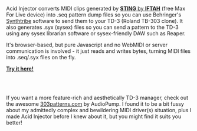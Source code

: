 Acid Injector converts MIDI clips generated by <strong><a href="https://maxforlive.com/library/device/8357/sting-by-iftah-a-really-nice-acid-line-generator" target="_blank">STING</strong> by <strong>IFTAH</strong></a>
(free Max For Live device) into .seq pattern dump files so you can use Behringer's <a href="https://www.behringer.com/product.html?modelCode=P0E24" target="_blank">Synthtribe</a> software to send 
them to your TD-3 (Roland TB-303 clone). It also generates .syx (sysex) files so you can send a pattern to the TD-3 using any sysex librarian software or sysex-friendly DAW such as Reaper.

It's browser-based, but pure Javascript and no WebMIDI or server communication is involved - it just reads and writes bytes, turning MIDI files into .seq/.syx files on the fly.

<strong><a href="https://echolevel.github.io/Acid-Injector/">Try it here!</a></strong>


<br/><br/>

If you want a more feature-rich and aesthetically TD-3 manager, check out the awesome <a href="https://303patterns.com/">303patterns.com</a> by AudioPump. I found it to be a bit fussy about my admittedly complex and bewildering MIDI driver(s) situation, plus I made Acid Injector before I knew about it, but you might find it suits you better!
